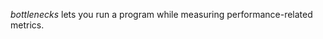 <!-- Copyright 2022 Vincent Jacques -->

*bottlenecks* lets you run a program while measuring performance-related metrics.
